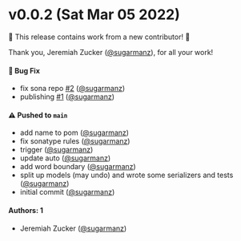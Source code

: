 # v0.0.2 (Sat Mar 05 2022)

:tada: This release contains work from a new contributor! :tada:

Thank you, Jeremiah Zucker ([@sugarmanz](https://github.com/sugarmanz)), for all your work!

#### 🐛 Bug Fix

- fix sona repo [#2](https://github.com/sugarmanz/package-json/pull/2) ([@sugarmanz](https://github.com/sugarmanz))
- publishing [#1](https://github.com/sugarmanz/package-json/pull/1) ([@sugarmanz](https://github.com/sugarmanz))

#### ⚠️ Pushed to `main`

- add name to pom ([@sugarmanz](https://github.com/sugarmanz))
- fix sonatype rules ([@sugarmanz](https://github.com/sugarmanz))
- trigger ([@sugarmanz](https://github.com/sugarmanz))
- update auto ([@sugarmanz](https://github.com/sugarmanz))
- add word boundary ([@sugarmanz](https://github.com/sugarmanz))
- split up models (may undo) and wrote some serializers and tests ([@sugarmanz](https://github.com/sugarmanz))
- initial commit ([@sugarmanz](https://github.com/sugarmanz))

#### Authors: 1

- Jeremiah Zucker ([@sugarmanz](https://github.com/sugarmanz))
